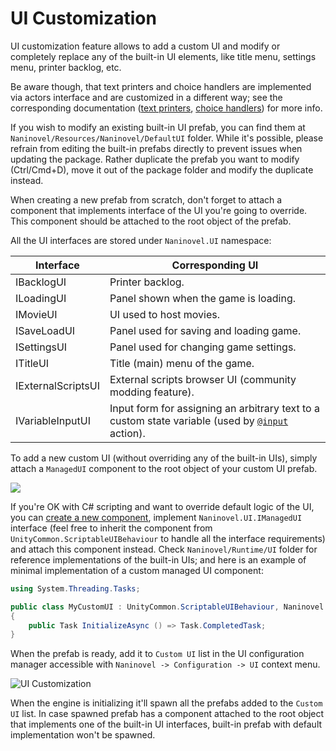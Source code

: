 # UI Customization

UI customization feature allows to add a custom UI and modify or completely replace any of the built-in UI elements, like title menu, settings menu, printer backlog, etc.

Be aware though, that text printers and choice handlers are implemented via actors interface and are customized in a different way; see the corresponding documentation ([text printers](/guide/text-printers.md), [choice handlers](/guide/choices.md)) for more info.

If you wish to modify an existing built-in UI prefab, you can find them at `Naninovel/Resources/Naninovel/DefaultUI` folder. While it's possible, please refrain from editing the built-in prefabs directly to prevent issues when updating the package. Rather duplicate the prefab you want to modify (Ctrl/Cmd+D), move it out of the package folder and modify the duplicate instead. 

When creating a new prefab from scratch, don't forget to attach a component that implements interface of the UI you're going to override. This component should be attached to the root object of the prefab.

All the UI interfaces are stored under `Naninovel.UI` namespace:

Interface | Corresponding UI
--- | ---
IBacklogUI | Printer backlog.
ILoadingUI | Panel shown when the game is loading.
IMovieUI | UI used to host movies.
ISaveLoadUI | Panel used for saving and loading game.
ISettingsUI | Panel used for changing game settings.
ITitleUI | Title (main) menu of the game.
IExternalScriptsUI | External scripts browser UI (community modding feature).
IVariableInputUI | Input form for assigning an arbitrary text to a custom state variable (used by [`@input`](/api/#input) action).

To add a new custom UI (without overriding any of the built-in UIs), simply attach a `ManagedUI` component to the root object of your custom UI prefab.

![](https://i.gyazo.com/dba20c81652e0fd1b8549441baf14d79.png)

If you're OK with C# scripting and want to override default logic of the UI, you can [create a new component](https://docs.unity3d.com/Manual/CreatingAndUsingScripts), implement `Naninovel.UI.IManagedUI` interface (feel free to inherit the component from `UnityCommon.ScriptableUIBehaviour` to handle all the interface requirements) and attach this component instead. Check `Naninovel/Runtime/UI` folder for reference implementations of the built-in UIs; and here is an example of minimal implementation of a custom managed UI component:

```csharp
using System.Threading.Tasks;

public class MyCustomUI : UnityCommon.ScriptableUIBehaviour, Naninovel.UI.IManagedUI
{
    public Task InitializeAsync () => Task.CompletedTask;
}
```

When the prefab is ready, add it to `Custom UI` list in the UI configuration manager accessible with `Naninovel -> Configuration -> UI` context menu.

![UI Customization](https://i.gyazo.com/ac4f04b492d7559c7991a8c2720c08e1.png)

When the engine is initializing it'll spawn all the prefabs added to the `Custom UI` list. In case spawned prefab has a component attached to the root object that implements one of the built-in UI interfaces, built-in prefab with default implementation won't be spawned.
